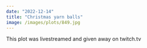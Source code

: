 ```yaml
---
date: "2022-12-14"
title: "Christmas yarn balls"
image: /images/plots/849.jpg
---
```


This plot was livestreamed and given away on twitch.tv